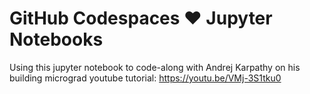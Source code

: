 # GitHub Codespaces ♥️ Jupyter Notebooks

Using this jupyter notebook to code-along with Andrej Karpathy on his building micrograd youtube tutorial: https://youtu.be/VMj-3S1tku0
